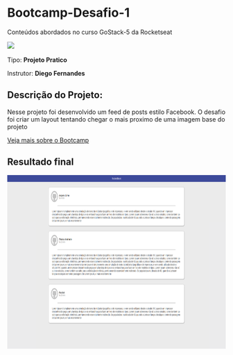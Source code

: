 # Bootcamp-Desafio-1

Conteúdos abordados no curso GoStack-5 da Rocketseat

<img src="https://camo.githubusercontent.com/e3a00cb35e63ebc807f3d6c3178e1f17c24a70f3/68747470733a2f2f726f636b6574736561742e636f6d2e62722f7374617469632f6f672e706e67" />

<p> Tipo: <strong> Projeto Pratico</strong> </p>

<p> Instrutor: <strong> Diego Fernandes </strong> </p>

<h2> Descrição do Projeto: </h2>

Nesse projeto foi desenvolvido um feed de posts estilo Facebook. O desafio foi criar um layout tentando chegar o mais proximo de uma imagem base do projeto

<a href="https://rocketseat.com.br/bootcamp">Veja mais sobre o Bootcamp</a>

<h2>Resultado final</h2>

<img src="./final.png" height="400">
